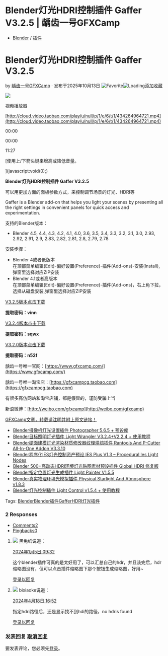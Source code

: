 # Blender灯光HDRI控制插件 Gaffer V3.2.5 | 龋齿一号GFXCamp

-   [Blender](https://www.gfxcamp.com/category/plug-ins/blender/) / [插件](https://www.gfxcamp.com/category/plug-ins/)

# Blender灯光HDRI控制插件 Gaffer V3.2.5

by [龋齿一号GFXCamp](https://www.gfxcamp.com/author/gfxcamp/ "文章作者 龋齿一号GFXCamp") · 发布于2025年10月13日 ![Favorite](https://www.gfxcamp.com/wp-content/plugins/wp-favorite-posts/img/star.png "Favorite")![Loading](https://www.gfxcamp.com/wp-content/plugins/wp-favorite-posts/img/loading.gif "Loading")[添加收藏](?wpfpaction=add&postid=116102 "添加收藏")

![](https://www.gfxcamp.com/wp-content/uploads/2023/10/Gaffer-Light-Hdri-Manager.jpg)  

视频播放器

[http://cloud.video.taobao.com/play/u/null/p/1/e/6/t/1/434264964721.mp4](http://cloud.video.taobao.com/play/u/null/p/1/e/6/t/1/434264964721.mp4)

00:00

00:00

11:27

[使用上/下箭头键来增高或降低音量。

](javascript:void\(0\);)

**Blender灯光HDRI控制插件 Gaffer V3.2.5**

可以用更加方面的面板参数方式，来控制调节场景的灯光、HDRI等

Gaffer is a Blender add-on that helps you light your scenes by presenting all the right settings in convenient panels for quick access and experimentation.

支持的Blender版本：

-   Blender 4.5, 4.4, 4.3, 4.2, 4.1, 4.0, 3.6, 3.5, 3.4, 3.3, 3.2, 3.1, 3.0, 2.93, 2.92, 2.91, 2.9, 2.83, 2.82, 2.81, 2.8, 2.79, 2.78

安装步骤：

-   Blender 4或者低版本  
    在顶部菜单编辑(Edit)-偏好设置(Preference)-插件(Add-ons)-安装(Install),弹窗里选择对应ZIP安装
-   Blender 4.1或者高版本  
    在顶部菜单编辑(Edit)-偏好设置(Preference)-插件(Add-ons)，右上角下拉，选择从磁盘安装,弹窗里选择对应ZIP安装

[V3.2.5版本点击下载](https://pan.baidu.com/s/10feNgg8YbKyHgESU0AV11A?pwd=vinn)

**提取密码：vinn**

[V3.2.4版本点击下载](https://pan.baidu.com/s/1pbvLwM68sbPDB5_AFaS5rw?pwd=sqwx)

**提取密码：sqwx**

[V3.2.0版本点击下载](https://pan.baidu.com/s/1X0Wz-Z5i5_7VYecWZ4xUkQ?pwd=n52f)

**提取密码：n52f**

龋齿一号唯一官网：[https://www.gfxcamp.com/](https://www.gfxcamp.com/)

龋齿一号唯一淘宝店：[https://gfxcampcg.taobao.com](https://gfxcampcg.taobao.com)

有很多高仿网站和淘宝店铺，都是假冒的，谨防受骗上当

新浪微博：[http://weibo.com/gfxcamp](http://weibo.com/gfxcamp)

[GFXCamp文章，转载请注明并附上原文链接！](https://www.gfxcamp.com)

-   [![Blender摄像机灯光设置插件 Photographer 5.6.5 + 预设库](data:image/gif;base64,R0lGODlhAQABAIAAAAAAAP///yH5BAEAAAAALAAAAAABAAEAAAIBRAA7)](https://www.gfxcamp.com/photographer-for-blender/)[Blender摄像机灯光设置插件 Photographer 5.6.5 + 预设库](https://www.gfxcamp.com/photographer-for-blender/)
-   [![Blender目标照明灯光插件 Light Wrangler V3.2.4+V2.2.4 + 使用教程](data:image/gif;base64,R0lGODlhAQABAIAAAAAAAP///yH5BAEAAAAALAAAAAABAAEAAAIBRAA7)](https://www.gfxcamp.com/light-wrangler/)[Blender目标照明灯光插件 Light Wrangler V3.2.4+V2.2.4 + 使用教程](https://www.gfxcamp.com/light-wrangler/)
-   [![Blender硬面建模灯光渲染材质修改器纹理烘焙插件 Rantools And P-Cutter All-In-One Addon V3.3.10](data:image/gif;base64,R0lGODlhAQABAIAAAAAAAP///yH5BAEAAAAALAAAAAABAAEAAAIBRAA7)](https://www.gfxcamp.com/rantools-and-p-cutter-all-in-one-addon/)[Blender硬面建模灯光渲染材质修改器纹理烘焙插件 Rantools And P-Cutter All-In-One Addon V3.3.10](https://www.gfxcamp.com/rantools-and-p-cutter-all-in-one-addon/)
-   [![Blender程序化IES灯光控制资产预设 IES Plus V1.3 – Procedural Ies Light Nodes](data:image/gif;base64,R0lGODlhAQABAIAAAAAAAP///yH5BAEAAAAALAAAAAABAAEAAAIBRAA7)](https://www.gfxcamp.com/ies-plus/)[Blender程序化IES灯光控制资产预设 IES Plus V1.3 – Procedural Ies Light Nodes](https://www.gfxcamp.com/ies-plus/)
-   [![Blender 500+高动态HDRI环境灯光贴图素材预设插件 Global HDRI 修复版](data:image/gif;base64,R0lGODlhAQABAIAAAAAAAP///yH5BAEAAAAALAAAAAABAAEAAAIBRAA7)](https://www.gfxcamp.com/global-hdri/)[Blender 500+高动态HDRI环境灯光贴图素材预设插件 Global HDRI 修复版](https://www.gfxcamp.com/global-hdri/)
-   [![Blender指定位置灯光生成插件 Light Painter V1.5.5](data:image/gif;base64,R0lGODlhAQABAIAAAAAAAP///yH5BAEAAAAALAAAAAABAAEAAAIBRAA7)](https://www.gfxcamp.com/light-painter-blender/)[Blender指定位置灯光生成插件 Light Painter V1.5.5](https://www.gfxcamp.com/light-painter-blender/)
-   [![Blender真实物理环境光模拟插件 Physical Starlight And Atmosphere v1.8.3](data:image/gif;base64,R0lGODlhAQABAIAAAAAAAP///yH5BAEAAAAALAAAAAABAAEAAAIBRAA7)](https://www.gfxcamp.com/physical-starlight-and-atmosphere/)[Blender真实物理环境光模拟插件 Physical Starlight And Atmosphere v1.8.3](https://www.gfxcamp.com/physical-starlight-and-atmosphere/)
-   [![Blender灯光控制插件 Light Control v1.5.4 + 使用教程](data:image/gif;base64,R0lGODlhAQABAIAAAAAAAP///yH5BAEAAAAALAAAAAABAAEAAAIBRAA7)](https://www.gfxcamp.com/light-control/)[Blender灯光控制插件 Light Control v1.5.4 + 使用教程](https://www.gfxcamp.com/light-control/)

[](javascript:void\(0\); "微博")[](javascript:void\(0\); "微信")[](javascript:void\(0\); "QQ")[](javascript:void\(0\); "QQ空间")

Tags: [Blender](https://www.gfxcamp.com/tag/blender/)[Blender插件](https://www.gfxcamp.com/tag/blender%e6%8f%92%e4%bb%b6/)[Gaffer](https://www.gfxcamp.com/tag/gaffer/)[HDRI](https://www.gfxcamp.com/tag/hdri/)[灯光插件](https://www.gfxcamp.com/tag/%e7%81%af%e5%85%89%e6%8f%92%e4%bb%b6/)

### 2 Responses

-   [Comments2](#commentlist-container)
-   [Pingbacks0](#pinglist-container)

1.  ![](//thirdqq.qlogo.cn/ek_qqapp/AQQMgpEC6xJakQyG2AzJz5CiapiaKkWzjw4vc7xgVUBaCcMm4uYOjuaibLY8eoYRGz2LyiaYLuoT/100) 黑兔纸说道：
    
    [2024年1月5日 09:32](https://www.gfxcamp.com/gaffer/#comment-37408)
    
    这个blender插件可真的是太好用了，可以汇总自己的hdr，并且装完后，hdr缩略图没有，但可以点击插件缩略图下那个按钮生成缩略图，好用~
    
    [登录以回复](https://www.gfxcamp.com/wp-login.php?redirect_to=https%3A%2F%2Fwww.gfxcamp.com%2Fgaffer%2F)
    
2.  ![](https://cravatar.cn/avatar/e2879d01fea88bb73914776245ee970e?s=48&r=g) bixiaoke说道：
    
    [2024年4月18日 16:52](https://www.gfxcamp.com/gaffer/#comment-38160)
    
    指定hdri路径后，还是显示找不到hdi的路径，no hdris found
    
    [登录以回复](https://www.gfxcamp.com/wp-login.php?redirect_to=https%3A%2F%2Fwww.gfxcamp.com%2Fgaffer%2F)
    

### 发表回复 [取消回复](/gaffer/#respond)

要发表评论，您必须先[登录](https://www.gfxcamp.com/wp-login.php?redirect_to=https%3A%2F%2Fwww.gfxcamp.com%2Fgaffer%2F)。